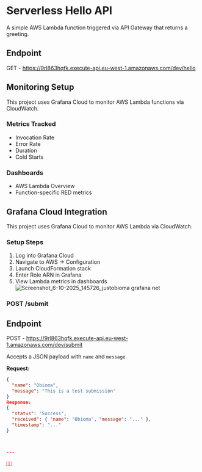 # Serverless Hello API

A simple AWS Lambda function triggered via API Gateway that returns a greeting.

## Endpoint
GET - https://9rl863hqfk.execute-api.eu-west-1.amazonaws.com/dev/hello

## Monitoring Setup

This project uses Grafana Cloud to monitor AWS Lambda functions via CloudWatch.

### Metrics Tracked
- Invocation Rate
- Error Rate
- Duration
- Cold Starts

### Dashboards
- AWS Lambda Overview
- Function-specific RED metrics

## Grafana Cloud Integration

This project uses Grafana Cloud to monitor AWS Lambda via CloudWatch.

### Setup Steps
1. Log into Grafana Cloud
2. Navigate to AWS → Configuration
3. Launch CloudFormation stack
4. Enter Role ARN in Grafana
5. View Lambda metrics in dashboards
![Screenshot_6-10-2025_145726_justobioma grafana net](https://github.com/user-attachments/assets/8c3341d2-7d59-475e-961d-5444139af75c)

### POST /submit

## Endpoint
POST - https://9rl863hqfk.execute-api.eu-west-1.amazonaws.com/dev/submit

Accepts a JSON payload with `name` and `message`.

**Request:**
```json
{
  "name": "Obioma",
  "message": "This is a test submission"
}
Response:
{
  "status": "Success",
  "received": { "name": "Obioma", "message": "..." },
  "timestamp": "..."
}



---


